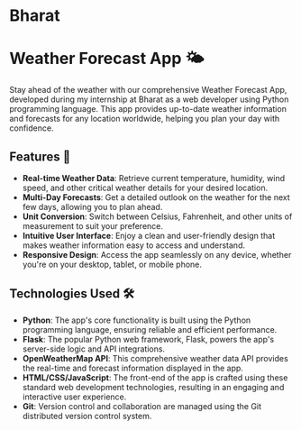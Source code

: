 # Bharat


# Weather Forecast App 🌤️

Stay ahead of the weather with our comprehensive Weather Forecast App, developed during my internship at Bharat as a web developer using Python programming language. This app provides up-to-date weather information and forecasts for any location worldwide, helping you plan your day with confidence.

## Features 💫

- **Real-time Weather Data**: Retrieve current temperature, humidity, wind speed, and other critical weather details for your desired location.
- **Multi-Day Forecasts**: Get a detailed outlook on the weather for the next few days, allowing you to plan ahead.
- **Unit Conversion**: Switch between Celsius, Fahrenheit, and other units of measurement to suit your preference.
- **Intuitive User Interface**: Enjoy a clean and user-friendly design that makes weather information easy to access and understand.
- **Responsive Design**: Access the app seamlessly on any device, whether you're on your desktop, tablet, or mobile phone.

## Technologies Used 🛠️

- **Python**: The app's core functionality is built using the Python programming language, ensuring reliable and efficient performance.
- **Flask**: The popular Python web framework, Flask, powers the app's server-side logic and API integrations.
- **OpenWeatherMap API**: This comprehensive weather data API provides the real-time and forecast information displayed in the app.
- **HTML/CSS/JavaScript**: The front-end of the app is crafted using these standard web development technologies, resulting in an engaging and interactive user experience.
- **Git**: Version control and collaboration are managed using the Git distributed version control system.
